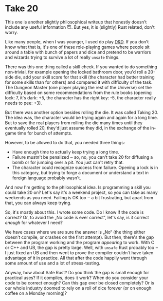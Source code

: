 # Take 20

This one is another slightly philosophical writeup that honestly doesn't include
any useful information 😇. But yes, it is (slightly) Rust related, don't worry.

Like many people, when I was younger, I used do play
[D&D](https://en.wikipedia.org/wiki/Dungeons_%26_Dragons). If you don't know
what that is, it's one of these role-playing games where people sit around a
table with bunch of papers and dice and pretend to be warriors and wizards
trying to survive a lot of really `unsafe` things.

There was this one thing called a skill check. If you wanted to do something
non-trivial, for example opening the locked bathroom door, you'd roll a 20-side
die, add your skill score for that skill (the character had better training for
some skills than for others) and compared it with difficulty of the task. The
Dungeon Master (one player playing the rest of the Universe) set the difficulty
based on some recommendations from the rule books (opening lock: 7, it's dark:
+5, the character has the right key: -5, the character really needs to pee:
+3).

But there was another option besides rolling the die. It was called Taking 20.
The idea was, the character would be trying again and again for a long time. But
to save the real players from rolling the die many times until they eventually
rolled 20, they'd just assume they did, in the exchange of the in-game time for
bunch of attempts.

However, to be allowed to do that, you needed three things:

* Have enough time to actually keep trying a long time.
* Failure mustn't be penalized ‒ so, no, you can't take 20 for diffusing a bomb
  or for jumping over a pit. You just can't retry that.
* The character could recognize success from failure. Opening a lock is in this
  category, but trying to forge a document or understand a text in foreign
  language probably wasn't.

And now I'm getting to the philosophical idea. Is programming a skill you could
take 20 on? Let's say it's a weekend project, so you can take as many weekends
as you need. Failing is OK too ‒ a bit frustrating, but apart from that, you can
always keep trying.

So, it's mostly about this. I wrote some code. Do I know if the code is correct?
Or, to avoid the „No code is ever correct“, let's say, is it correct *enough*
for whatever I need?

We have cases where we are sure the answer is „No“ (the thing either doesn't
compile, or crashes on the first attempt). But then, there's the gap between the
program working and the program *appearing* to work. With C or C++ and UB, the
gap is pretty large. Well, with `unsafe` Rust probably too ‒ I just fixed an UB
and then went to prove the compiler couldn't have taken advantage of it in
practice. All that after the code happily went through some amount of use and a
lot of stress-testing.

Anyway, how about Safe Rust? Do you think the gap is small enough for practical
uses? If it compiles, does it work?  When do you consider your code to be
correct enough? Can this gap ever be closed completely? Or is our whole industry
doomed to rely on a roll of dice forever (or on enough coffee on a Monday
morning)?
